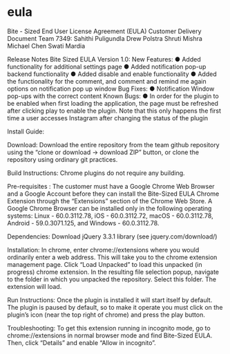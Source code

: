 # eula
Bite - Sized End User License Agreement (EULA) Customer Delivery Document
Team 7349: Sahithi Puligundla Drew Polstra Shruti Mishra Michael Chen Swati Mardia

Release Notes Bite Sized EULA Version 1.0:
New Features:
  ● Added functionality for additional settings page
  ● Added notification pop-up backend functionality
  ● Added disable and enable functionality
  ● Added the functionality for the comment, and comment and remind me again
    options on notification pop up window Bug Fixes:
  ● Notification Window pop-ups with the correct content Known Bugs:
  ● In order for the plugin to be enabled when first loading the application, the page must be refreshed after clicking play to enable the plugin. Note that this only happens the first time a user accesses Instagram after changing the status of the plugin

Install Guide:


Download:
Download the entire repository from the team github repository using the “clone or download → download ZIP” button, or clone the repository using ordinary git practices.

Build Instructions:
Chrome plugins do not require any building.

Pre-requisites :
The customer must have a Google Chrome Web Browser and a Google Account before they can install the Bite-Sized EULA Chrome Extension through the “Extensions” section of the Chrome Web Store. A Google Chrome Browser can be installed only in the following operating systems:  Linux - 60.0.3112.78, iOS - 60.0.3112.72, macOS - 60.0.3112.78, Android - 59.0.3071.125, and Windows - 60.0.3112.78.

Dependencies:
Download jQuery 3.3.1 library (see jquery.com/download/)

Installation:
In chrome, enter chrome://extensions where you would ordinarily enter a web address. This will take you to the chrome extension management page. Click “Load Unpacked” to load this unpacked (in progress) chrome extension. In the resulting file selection popup, navigate to the folder in which you unpacked the repository. Select this folder. The extension will load.

Run Instructions:
Once the plugin is installed it will start itself by default. The plugin is paused by default, so to make it operate you must click on the plugin’s icon (near the top right of chrome) and press the play button.

Troubleshooting:
To get this extension running in incognito mode, go to chrome://extensions in normal browser mode and find Bite-Sized EULA. Then, click “Details” and enable “Allow in incognito”.
